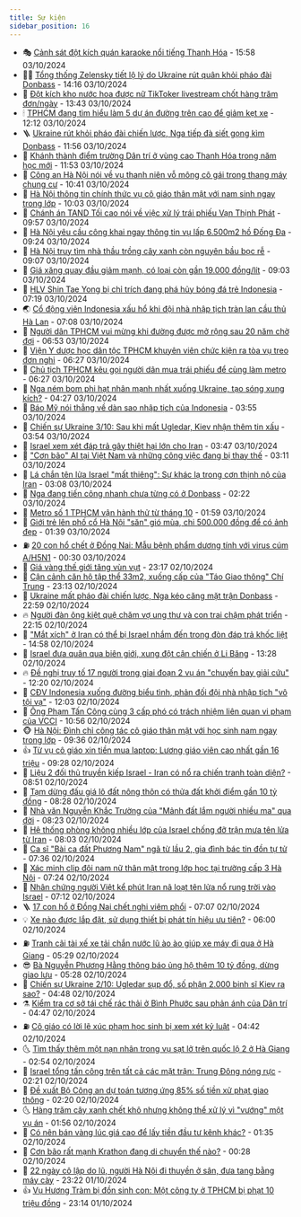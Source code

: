 ```yaml
---
title: Sự kiện
sidebar_position: 16
---
```


<!-- dantri-su-kien:START -->
- 🎭 [Cảnh sát đột kích quán karaoke nổi tiếng Thanh Hóa](https://dantri.com.vn/phap-luat/canh-sat-dot-kich-quan-karaoke-noi-tieng-thanh-hoa-20241003222519630.htm) - 15:58 03/10/2024
- 👨‍🏫 [Tổng thống Zelensky tiết lộ lý do Ukraine rút quân khỏi pháo đài Donbass](https://dantri.com.vn/the-gioi/tong-thong-zelensky-tiet-lo-ly-do-ukraine-rut-quan-khoi-phao-dai-donbass-20241003210818082.htm) - 14:16 03/10/2024
- 🌮 [Đột kích kho nước hoa được nữ TikToker livestream chốt hàng trăm đơn/ngày](https://dantri.com.vn/kinh-doanh/dot-kich-kho-nuoc-hoa-duoc-nu-tiktoker-livestream-chot-hang-tram-donngay-20241003174614348.htm) - 13:43 03/10/2024
- 🕯 [TPHCM đang tìm hiểu làm 5 dự án đường trên cao để giảm kẹt xe](https://dantri.com.vn/xa-hoi/tphcm-dang-tim-hieu-lam-5-du-an-duong-tren-cao-de-giam-ket-xe-20241003184351652.htm) - 12:12 03/10/2024
- 🪜 [Ukraine rút khỏi pháo đài chiến lược, Nga tiếp đà siết gọng kìm Donbass](https://dantri.com.vn/the-gioi/ukraine-rut-khoi-phao-dai-chien-luoc-nga-tiep-da-siet-gong-kim-donbass-20241003165133951.htm) - 11:56 03/10/2024
- 🐘 [Khánh thành điểm trường Dân trí ở vùng cao Thanh Hóa trong năm học mới](https://dantri.com.vn/tam-long-nhan-ai/khanh-thanh-diem-truong-dan-tri-o-vung-cao-thanh-hoa-trong-nam-hoc-moi-20241003165444608.htm) - 11:53 03/10/2024
- 🤔 [Công an Hà Nội nói về vụ thanh niên vỗ mông cô gái trong thang máy chung cư](https://dantri.com.vn/xa-hoi/cong-an-ha-noi-noi-ve-vu-thanh-nien-vo-mong-co-gai-trong-thang-may-chung-cu-20241003172410592.htm) - 10:41 03/10/2024
- 🧠 [Hà Nội thông tin chính thức vụ cô giáo thân mật với nam sinh ngay trong lớp](https://dantri.com.vn/xa-hoi/ha-noi-thong-tin-chinh-thuc-vu-co-giao-than-mat-voi-nam-sinh-ngay-trong-lop-20241003165816537.htm) - 10:03 03/10/2024
- 📝 [Chánh án TAND Tối cao nói về việc xử lý trái phiếu Vạn Thịnh Phát](https://dantri.com.vn/xa-hoi/chanh-an-tand-toi-cao-noi-ve-viec-xu-ly-trai-phieu-van-thinh-phat-20241003154433677.htm) - 09:57 03/10/2024
- 🦏 [Hà Nội yêu cầu công khai ngay thông tin vụ lấp 6.500m2 hồ Đống Đa](https://dantri.com.vn/xa-hoi/ha-noi-yeu-cau-cong-khai-ngay-thong-tin-vu-lap-6500m2-ho-dong-da-20241003161544562.htm) - 09:24 03/10/2024
- 🥰 [Hà Nội truy tìm nhà thầu trồng cây xanh còn nguyên bầu bọc rễ](https://dantri.com.vn/xa-hoi/ha-noi-truy-tim-nha-thau-trong-cay-xanh-con-nguyen-bau-boc-re-20241003160129606.htm) - 09:07 03/10/2024
- 🤗 [Giá xăng quay đầu giảm mạnh, có loại còn gần 19.000 đồng/lít](https://dantri.com.vn/kinh-doanh/gia-xang-quay-dau-giam-manh-co-loai-con-gan-19000-donglit-20241003141707844.htm) - 09:03 03/10/2024
- 🌈 [HLV Shin Tae Yong bị chỉ trích đang phá hủy bóng đá trẻ Indonesia](https://dantri.com.vn/the-thao/hlv-shin-tae-yong-bi-chi-trich-dang-pha-huy-bong-da-tre-indonesia-20241003122856035.htm) - 07:19 03/10/2024
- 🌏 [Cổ động viên Indonesia xấu hổ khi đội nhà nhập tịch tràn lan cầu thủ Hà Lan](https://dantri.com.vn/the-thao/co-dong-vien-indonesia-xau-ho-khi-doi-nha-nhap-tich-tran-lan-cau-thu-ha-lan-20241003134222318.htm) - 07:08 03/10/2024
- 💄 [Người dân TPHCM vui mừng khi đường được mở rộng sau 20 năm chờ đợi](https://dantri.com.vn/xa-hoi/nguoi-dan-tphcm-vui-mung-khi-duong-duoc-mo-rong-sau-20-nam-cho-doi-20241003131502150.htm) - 06:53 03/10/2024
- 👺 [Viện Y dược học dân tộc TPHCM khuyên viên chức kiện ra tòa vụ treo đơn nghỉ](https://dantri.com.vn/suc-khoe/vien-y-duoc-hoc-dan-toc-tphcm-khuyen-vien-chuc-kien-ra-toa-vu-treo-don-nghi-20241001173743739.htm) - 06:27 03/10/2024
- 👹 [Chủ tịch TPHCM kêu gọi người dân mua trái phiếu để cùng làm metro](https://dantri.com.vn/xa-hoi/chu-tich-tphcm-keu-goi-nguoi-dan-mua-trai-phieu-de-cung-lam-metro-20241003131253198.htm) - 06:27 03/10/2024
- 🌊 [Nga ném bom phi hạt nhân mạnh nhất xuống Ukraine, tạo sóng xung kích?](https://dantri.com.vn/the-gioi/nga-nem-bom-phi-hat-nhan-manh-nhat-xuong-ukraine-tao-song-xung-kich-20241003111646412.htm) - 04:27 03/10/2024
- 🤠 [Báo Mỹ nói thẳng về dàn sao nhập tịch của Indonesia](https://dantri.com.vn/the-thao/bao-my-noi-thang-ve-dan-sao-nhap-tich-cua-indonesia-20241003102507750.htm) - 03:55 03/10/2024
- 🎊 [Chiến sự Ukraine 3/10: Sau khi mất Ugledar, Kiev nhận thêm tin xấu](https://dantri.com.vn/the-gioi/chien-su-ukraine-310-sau-khi-mat-ugledar-kiev-nhan-them-tin-xau-20241003104243105.htm) - 03:54 03/10/2024
- 🐘 [Israel xem xét đáp trả gây thiệt hại lớn cho Iran](https://dantri.com.vn/the-gioi/israel-xem-xet-dap-tra-gay-thiet-hai-lon-cho-iran-20241003104248998.htm) - 03:47 03/10/2024
- 💂 [&quot;Cơn bão&quot; AI tại Việt Nam và những công việc đang bị thay thế](https://dantri.com.vn/suc-manh-so/con-bao-ai-tai-viet-nam-va-nhung-cong-viec-dang-bi-thay-the-20241002004323299.htm) - 03:11 03/10/2024
- 👹 [Lá chắn tên lửa Israel &quot;mất thiêng&quot;: Sự khác lạ trong cơn thịnh nộ của Iran](https://dantri.com.vn/the-gioi/la-chan-ten-lua-israel-mat-thieng-su-khac-la-trong-con-thinh-no-cua-iran-20241002201349881.htm) - 03:08 03/10/2024
- 🦒 [Nga đang tiến công nhanh chưa từng có ở Donbass](https://dantri.com.vn/the-gioi/nga-dang-tien-cong-nhanh-chua-tung-co-o-donbass-20241003091921335.htm) - 02:22 03/10/2024
- 🗽 [Metro số 1 TPHCM vận hành thử từ tháng 10](https://dantri.com.vn/xa-hoi/metro-so-1-tphcm-van-hanh-thu-tu-thang-10-20241003084244831.htm) - 01:59 03/10/2024
- 💄 [Giới trẻ lên phố cổ Hà Nội &quot;săn&quot; gió mùa, chi 500.000 đồng để có ảnh đẹp](https://dantri.com.vn/doi-song/gioi-tre-len-pho-co-ha-noi-san-gio-mua-chi-500000-dong-de-co-anh-dep-20240927102143628.htm) - 01:39 03/10/2024
- ⛽️ [20 con hổ chết ở Đồng Nai: Mẫu bệnh phẩm dương tính với virus cúm A/H5N1](https://dantri.com.vn/xa-hoi/20-con-ho-chet-o-dong-nai-mau-benh-pham-duong-tinh-voi-virus-cum-ah5n1-20241003044249764.htm) - 00:30 03/10/2024
- 🥷 [Giá vàng thế giới tăng vùn vụt](https://dantri.com.vn/kinh-doanh/gia-vang-the-gioi-tang-vun-vut-20241002223500113.htm) - 23:17 02/10/2024
- 🤖 [Cận cảnh căn hộ tập thể 33m2, xuống cấp của &quot;Táo Giao thông&quot; Chí Trung](https://dantri.com.vn/giai-tri/can-canh-can-ho-tap-the-33m2-xuong-cap-cua-tao-giao-thong-chi-trung-20241003020439542.htm) - 23:13 02/10/2024
- 🌊 [Ukraine mất pháo đài chiến lược, Nga kéo căng mặt trận Donbass](https://dantri.com.vn/the-gioi/ukraine-mat-phao-dai-chien-luoc-nga-keo-cang-mat-tran-donbass-20241002212906565.htm) - 22:59 02/10/2024
- 🔥 [Người đàn ông kiệt quệ chăm vợ ung thư và con trai chậm phát triển](https://dantri.com.vn/tam-long-nhan-ai/nguoi-dan-ong-kiet-que-cham-vo-ung-thu-va-con-trai-cham-phat-trien-20241003022720073.htm) - 22:15 02/10/2024
- 🦏 [&quot;Mắt xích&quot; ở Iran có thể bị Israel nhắm đến trong đòn đáp trả khốc liệt](https://dantri.com.vn/the-gioi/mat-xich-o-iran-co-the-bi-israel-nham-den-trong-don-dap-tra-khoc-liet-20241002193139176.htm) - 14:58 02/10/2024
- 🐘 [Israel đưa quân qua biên giới, xung đột cận chiến ở Li Băng](https://dantri.com.vn/the-gioi/israel-dua-quan-qua-bien-gioi-xung-dot-can-chien-o-li-bang-20241002202214268.htm) - 13:28 02/10/2024
- 🔥 [Đề nghị truy tố 17 người trong giai đoạn 2 vụ án &quot;chuyến bay giải cứu&quot;](https://dantri.com.vn/phap-luat/de-nghi-truy-to-17-nguoi-trong-giai-doan-2-vu-an-chuyen-bay-giai-cuu-20241002191020561.htm) - 12:20 02/10/2024
- 💼 [CĐV Indonesia xuống đường biểu tình, phản đối đội nhà nhập tịch &quot;vô tội vạ&quot;](https://dantri.com.vn/the-thao/cdv-indonesia-xuong-duong-bieu-tinh-phan-doi-doi-nha-nhap-tich-vo-toi-va-20241002190301010.htm) - 12:03 02/10/2024
- 🚀 [Ông Phạm Tấn Công cùng 3 cấp phó có trách nhiệm liên quan vi phạm của VCCI](https://dantri.com.vn/xa-hoi/ong-pham-tan-cong-cung-3-cap-pho-co-trach-nhiem-lien-quan-vi-pham-cua-vcci-20241002165424855.htm) - 10:56 02/10/2024
- 🐵 [Hà Nội: Đình chỉ công tác cô giáo thân mật với học sinh nam ngay trong lớp](https://dantri.com.vn/giao-duc/ha-noi-dinh-chi-cong-tac-co-giao-than-mat-voi-hoc-sinh-nam-ngay-trong-lop-20241002162835705.htm) - 09:36 02/10/2024
- 👍 [Từ vụ cô giáo xin tiền mua laptop: Lương giáo viên cao nhất gần 16 triệu](https://dantri.com.vn/lao-dong-viec-lam/tu-vu-co-giao-xin-tien-mua-laptop-luong-giao-vien-cao-nhat-gan-16-trieu-20241002161048739.htm) - 09:28 02/10/2024
- 🚦 [Liệu 2 đối thủ truyền kiếp Israel - Iran có nổ ra chiến tranh toàn diện?](https://dantri.com.vn/the-gioi/lieu-2-doi-thu-truyen-kiep-israel-iran-co-no-ra-chien-tranh-toan-dien-20241002153104162.htm) - 08:51 02/10/2024
- 🥸 [Tạm dừng đấu giá lô đất nông thôn có thửa đất khởi điểm gần 10 tỷ đồng](https://dantri.com.vn/bat-dong-san/tam-dung-dau-gia-lo-dat-nong-thon-co-thua-dat-khoi-diem-gan-10-ty-dong-20241002113408853.htm) - 08:28 02/10/2024
- 🥷 [Nhà văn Nguyễn Khắc Trường của &quot;Mảnh đất lắm người nhiều ma&quot; qua đời](https://dantri.com.vn/giai-tri/nha-van-nguyen-khac-truong-cua-manh-dat-lam-nguoi-nhieu-ma-qua-doi-20241002143120101.htm) - 08:23 02/10/2024
- 🤡 [Hệ thống phòng không nhiều lớp của Israel chống đỡ trận mưa tên lửa từ Iran](https://dantri.com.vn/the-gioi/he-thong-phong-khong-nhieu-lop-cua-israel-chong-do-tran-mua-ten-lua-tu-iran-20241002141350018.htm) - 08:03 02/10/2024
- 🥳 [Ca sĩ &quot;Bài ca đất Phương Nam&quot; ngã từ lầu 2, gia đình bác tin đồn tự tử](https://dantri.com.vn/giai-tri/ca-si-bai-ca-dat-phuong-nam-nga-tu-lau-2-gia-dinh-bac-tin-don-tu-tu-20241002142814662.htm) - 07:36 02/10/2024
- 🤩 [Xác minh clip đôi nam nữ thân mật trong lớp học tại trường cấp 3 Hà Nội](https://dantri.com.vn/xa-hoi/xac-minh-clip-doi-nam-nu-than-mat-trong-lop-hoc-tai-truong-cap-3-ha-noi-20241002141932376.htm) - 07:24 02/10/2024
- 🎡 [Nhân chứng người Việt kể phút Iran nã loạt tên lửa nổ rung trời vào Israel](https://dantri.com.vn/doi-song/nhan-chung-nguoi-viet-ke-phut-iran-na-loat-ten-lua-no-rung-troi-vao-israel-20241002133314441.htm) - 07:12 02/10/2024
- 🪜 [17 con hổ ở Đồng Nai chết nghi viêm phổi](https://dantri.com.vn/xa-hoi/17-con-ho-o-dong-nai-chet-nghi-viem-phoi-20241002134032487.htm) - 07:07 02/10/2024
- 💡 [Xe nào được lắp đặt, sử dụng thiết bị phát tín hiệu ưu tiên?](https://dantri.com.vn/xa-hoi/xe-nao-duoc-lap-dat-su-dung-thiet-bi-phat-tin-hieu-uu-tien-20241002120655052.htm) - 06:00 02/10/2024
- ⛽️ [Tranh cãi tài xế xe tải chắn nước lũ ào ào giúp xe máy đi qua ở Hà Giang](https://dantri.com.vn/doi-song/tranh-cai-tai-xe-xe-tai-chan-nuoc-lu-ao-ao-giup-xe-may-di-qua-o-ha-giang-20241002105833815.htm) - 05:29 02/10/2024
- 😎 [Bà Nguyễn Phương Hằng thông báo ủng hộ thêm 10 tỷ đồng, dừng giao lưu](https://dantri.com.vn/xa-hoi/ba-nguyen-phuong-hang-thong-bao-ung-ho-them-10-ty-dong-dung-giao-luu-20241002121105925.htm) - 05:28 02/10/2024
- 🗽 [Chiến sự Ukraine 2/10: Ugledar sụp đổ, số phận 2.000 binh sĩ Kiev ra sao?](https://dantri.com.vn/the-gioi/chien-su-ukraine-210-ugledar-sup-do-so-phan-2000-binh-si-kiev-ra-sao-20241002090027786.htm) - 04:48 02/10/2024
- ⚗️ [Kiểm tra cơ sở tái chế rác thải ở Bình Phước sau phản ánh của Dân trí](https://dantri.com.vn/xa-hoi/kiem-tra-co-so-tai-che-rac-thai-o-binh-phuoc-sau-phan-anh-cua-dan-tri-20241002114114478.htm) - 04:47 02/10/2024
- ⛽️ [Cô giáo có lời lẽ xúc phạm học sinh bị xem xét kỷ luật](https://dantri.com.vn/giao-duc/co-giao-co-loi-le-xuc-pham-hoc-sinh-bi-xem-xet-ky-luat-20241002110242143.htm) - 04:42 02/10/2024
- 🌜 [Tìm thấy thêm một nạn nhân trong vụ sạt lở trên quốc lộ 2 ở Hà Giang](https://dantri.com.vn/xa-hoi/tim-thay-them-mot-nan-nhan-trong-vu-sat-lo-tren-quoc-lo-2-o-ha-giang-20241002093743427.htm) - 02:54 02/10/2024
- 🦩 [Israel tổng tấn công trên tất cả các mặt trận: Trung Đông nóng rực](https://dantri.com.vn/the-gioi/israel-tong-tan-cong-tren-tat-ca-cac-mat-tran-trung-dong-nong-ruc-20241001221502635.htm) - 02:21 02/10/2024
- 🦒 [Đề xuất Bộ Công an dự toán tương ứng 85% số tiền xử phạt giao thông](https://dantri.com.vn/xa-hoi/de-xuat-bo-cong-an-du-toan-tuong-ung-85-so-tien-xu-phat-giao-thong-20241002091823974.htm) - 02:20 02/10/2024
- 🌜 [Hàng trăm cây xanh chết khô nhưng không thể xử lý vì &quot;vướng&quot; một vụ án](https://dantri.com.vn/xa-hoi/hang-tram-cay-xanh-chet-kho-nhung-khong-the-xu-ly-vi-vuong-mot-vu-an-20241002073442690.htm) - 01:56 02/10/2024
- 🐎 [Có nên bán vàng lúc giá cao để lấy tiền đầu tư kênh khác?](https://dantri.com.vn/kinh-doanh/co-nen-ban-vang-luc-gia-cao-de-lay-tien-dau-tu-kenh-khac-20241001222932885.htm) - 01:35 02/10/2024
- 🌋 [Cơn bão rất mạnh Krathon đang di chuyển thế nào?](https://dantri.com.vn/xa-hoi/con-bao-rat-manh-krathon-dang-di-chuyen-the-nao-20241002072224843.htm) - 00:28 02/10/2024
- 🧰 [22 ngày cô lập do lũ, người Hà Nội đi thuyền ở sân, đưa tang bằng máy cày](https://dantri.com.vn/doi-song/22-ngay-co-lap-do-lu-nguoi-ha-noi-di-thuyen-o-san-dua-tang-bang-may-cay-20241002010038855.htm) - 23:22 01/10/2024
- 👍 [Vụ Hương Tràm bị đồn sinh con: Một công ty ở TPHCM bị phạt 10 triệu đồng](https://dantri.com.vn/giai-tri/vu-huong-tram-bi-don-sinh-con-mot-cong-ty-o-tphcm-bi-phat-10-trieu-dong-20241002004858054.htm) - 23:14 01/10/2024<!-- dantri-su-kien:END -->

